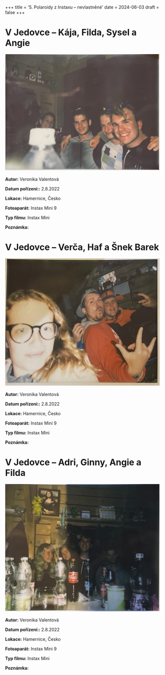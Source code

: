 +++
title = '5. Polaroidy z Instaxu – nevlastněné'
date = 2024-06-03
draft = false
+++

# V Jedovce – Kája, Filda, Sysel a Angie

![](e0001.jpg)

**Autor:**	Veronika Valentová
    
**Datum pořízení::** 2.8.2022

**Lokace:**	Hamernice, Česko

**Fotoaparát:**	Instax Mini 9  

**Typ filmu:** Instax Mini 

    
**Poznámka:**	

# V Jedovce – Verča, Haf a Šnek Barek

![](e0002.jpg)

**Autor:**	Veronika Valentová
    
**Datum pořízení::** 2.8.2022

**Lokace:**	Hamernice, Česko

**Fotoaparát:**	Instax Mini 9  

**Typ filmu:** Instax Mini 

    
**Poznámka:**	

# V Jedovce – Adri, Ginny, Angie a Filda

![](e0003.jpg)

**Autor:**	Veronika Valentová
    
**Datum pořízení::** 2.8.2022

**Lokace:**	Hamernice, Česko

**Fotoaparát:**	Instax Mini 9  

**Typ filmu:** Instax Mini 

    
**Poznámka:**	